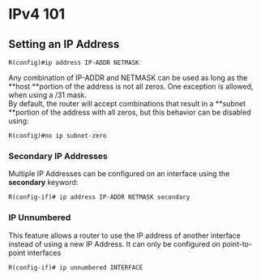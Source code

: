 # IPv4 101

## Setting an IP Address

```
R(config)#ip address IP-ADDR NETMASK
```

Any combination of IP-ADDR and NETMASK can be used as long as the **host **portion of the address is not all zeros. One exception is allowed, when using a /31 mask.\
By default, the router will accept combinations that result in a **subnet **portion of the address with all zeros, but this behavior can be disabled using:

```
R(config)#no ip subnet-zero
```

### Secondary IP Addresses

Multiple IP Addresses can be configured on an interface using the **secondary** keyword:

```
R(config-if)# ip address IP-ADDR NETMASK secondary
```

### IP Unnumbered

This feature allows a router to use the IP address of another interface instead of using a new IP Address. It can only be configured on point-to-point interfaces

```
R(config-if)# ip unnumbered INTERFACE
```
